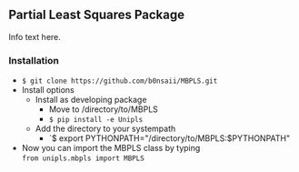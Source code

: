 ## Partial Least Squares Package

Info text here.

### Installation

* `$ git clone https://github.com/b0nsaii/MBPLS.git`
* Install options 
    * Install as developing package
        * Move to /directory/to/MBPLS
        * `$ pip install -e Unipls`
    * Add the directory to your systempath
        * `$ export PYTHONPATH="/directory/to/MBPLS:$PYTHONPATH"
* Now you can import the MBPLS class by typing\
`from unipls.mbpls import MBPLS`